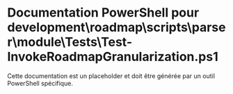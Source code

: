 # Documentation PowerShell pour development\roadmap\scripts\parser\module\Tests\Test-InvokeRoadmapGranularization.ps1

Cette documentation est un placeholder et doit être générée par un outil PowerShell spécifique.

